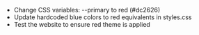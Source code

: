 - Change CSS variables: --primary to red (#dc2626)
- Update hardcoded blue colors to red equivalents in styles.css
- Test the website to ensure red theme is applied
